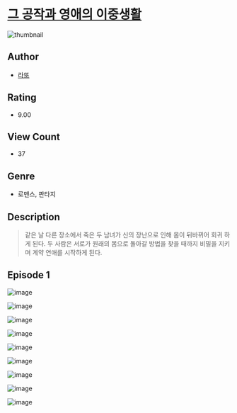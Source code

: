 # [그 공작과 영애의 이중생활](https://comic.naver.com/challenge/list?titleId=810929)
![thumbnail](https://image-comic.pstatic.net/user_contents_data/challenge_comic/2023/05/25/367129/upload_3558751228860065123_480x623.jpeg)

## Author
- [라또](https://comic.naver.com/artistTitle?id=367129)

## Rating
- 9.00

## View Count
- 37

## Genre
- 로맨스, 판타지

## Description
> 같은 날 다른 장소에서 죽은 두 남녀가 신의 장난으로 인해 몸이 뒤바뀌어 회귀 하게 된다. 두 사람은 서로가 원래의 몸으로 돌아갈 방법을 찾을 때까지 비밀을 지키며 계약 연애를 시작하게 된다.


## Episode 1
![image](https://image-comic.pstatic.net/user_contents_data/challenge_comic/2023/05/25/367129/upload_7364902051922732643.jpeg)

![image](https://image-comic.pstatic.net/user_contents_data/challenge_comic/2023/05/25/367129/upload_3544671771965863012.jpeg)

![image](https://image-comic.pstatic.net/user_contents_data/challenge_comic/2023/05/25/367129/upload_7003997033206985776.jpeg)

![image](https://image-comic.pstatic.net/user_contents_data/challenge_comic/2023/05/25/367129/upload_3761129319823586102.jpeg)

![image](https://image-comic.pstatic.net/user_contents_data/challenge_comic/2023/05/25/367129/upload_3978703107364370487.jpeg)

![image](https://image-comic.pstatic.net/user_contents_data/challenge_comic/2023/05/25/367129/upload_3760567486494356324.jpeg)

![image](https://image-comic.pstatic.net/user_contents_data/challenge_comic/2023/05/25/367129/upload_3846973715878667827.jpeg)

![image](https://image-comic.pstatic.net/user_contents_data/challenge_comic/2023/05/25/367129/upload_7089619297851618612.jpeg)

![image](https://image-comic.pstatic.net/user_contents_data/challenge_comic/2023/05/25/367129/upload_7219941343747389537.jpeg)
